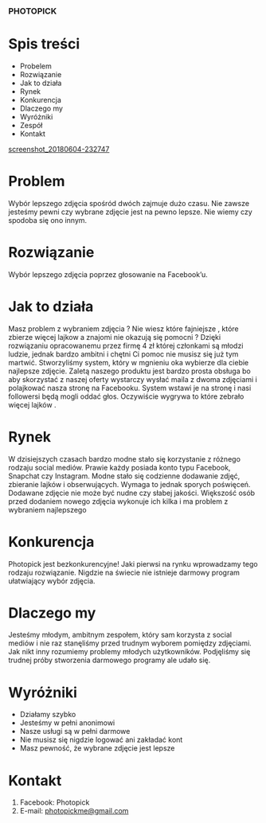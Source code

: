 ### PHOTOPICK

# Spis treści

* Probelem
* Rozwiązanie
* Jak to działa
* Rynek
* Konkurencja
* Dlaczego my
* Wyróżniki
* Zespół
* Kontakt

[screenshot_20180604-232747](30772088_1489244587854601_274843471_o.png)

Problem
=========
Wybór lepszego zdjęcia spośród dwóch zajmuje dużo czasu. Nie zawsze jesteśmy pewni czy wybrane zdjęcie jest na pewno lepsze. Nie wiemy czy spodoba się ono innym.


Rozwiązanie
=========
Wybór lepszego zdjęcia poprzez głosowanie na Facebook’u.

Jak to działa
=========
Masz problem z wybraniem zdjęcia ? Nie wiesz które fajniejsze , które zbierze więcej lajkow a znajomi nie okazują się pomocni ? Dzięki rozwiązaniu opracowanemu przez firmę 4 zł której członkami są młodzi ludzie, jednak bardzo ambitni i chętni Ci pomoc nie musisz się już tym martwić. Stworzyliśmy system, który w mgnieniu oka wybierze dla ciebie najlepsze zdjęcie. Zaletą naszego produktu jest bardzo prosta obsługa bo aby skorzystać z naszej oferty wystarczy wysłać maila z dwoma zdjęciami i polajkować nasza stronę na Facebooku. System wstawi je na stronę i nasi followersi będą mogli oddać głos. Oczywiście wygrywa to które zebrało więcej lajków . 

Rynek
=========
W dzisiejszych czasach bardzo modne stało się korzystanie z różnego rodzaju social mediów. Prawie każdy posiada konto typu Facebook, Snapchat czy Instagram. Modne stało się codzienne dodawanie zdjęć, zbieranie lajków i obserwujących. Wymaga to jednak sporych poświęceń. Dodawane zdjęcie nie może być nudne czy słabej jakości. Większość osób przed dodaniem nowego zdjęcia wykonuje ich kilka i ma problem z wybraniem najlepszego

Konkurencja
=========
Photopick jest bezkonkurencyjne! Jaki pierwsi na rynku wprowadzamy tego rodzaju rozwiązanie. Nigdzie na świecie nie istnieje darmowy program ułatwiający wybór zdjęcia.

Dlaczego my
=========
Jesteśmy młodym, ambitnym zespołem, który sam korzysta z social mediów i nie raz stanęliśmy przed trudnym wyborem pomiędzy zdjęciami. Jak nikt inny rozumiemy problemy młodych użytkowników. Podjęliśmy się trudnej próby stworzenia darmowego programy ale udało się.


Wyróżniki
=========
* Działamy szybko 
* Jesteśmy w pełni anonimowi
* Nasze usługi są w pełni darmowe
* Nie musisz się nigdzie logować ani zakładać kont
* Masz pewność, że wybrane zdjęcie jest lepsze

Kontakt
=========
1. Facebook: Photopick
2. E-mail: photopickme@gmail.com

